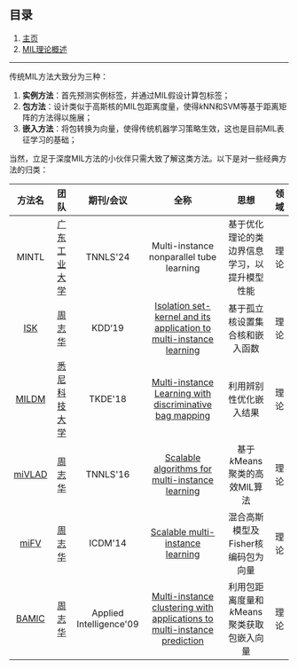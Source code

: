 ## 目录
1. [主页](README.md)
2. [MIL理论概述](Traditional.md)

---

传统MIL方法大致分为三种：
1. **实例方法**：首先预测实例标签，并通过MIL假设计算包标签；
2. **包方法**：设计类似于高斯核的MIL包距离度量，使得$k$NN和SVM等基于距离矩阵的方法得以施展；
3. **嵌入方法**：将包转换为向量，使得传统机器学习策略生效，这也是目前MIL表征学习的基础；

当然，立足于深度MIL方法的小伙伴只需大致了解这类方法。以下是对一些经典方法的归类：


|方法名|                                         团队                                         |期刊/会议|全称|思想|领域|
|:--------------------:|:----------------------------------------------------------------------------------:|:---:|:---:|:---:|:---:|
|MINTL|  [广东工业大学](https://scholar.google.com/citations?user=ZF3gp9wAAAAJ&hl=zh-CN&oi=sra)  |TNNLS'24|Multi-instance nonparallel tube learning|基于优化理论的类边界信息学习，以提升模型性能|理论
|[ISK](https://inkiyinji.blog.csdn.net/article/details/112124291)|                     [周志华](http://129.211.169.156/publication)                      |KDD‘19|[Isolation set-kernel and its application to multi-instance learning](https://inkiyinji.blog.csdn.net/article/details/105624719)|基于孤立核设置集合核和嵌入函数|理论
|[MILDM](https://github.com/InkiInki/MILDM-MNIST)|  [悉尼科技大学](https://scholar.google.com/citations?user=kbnFw94AAAAJ&hl=zh-CN&oi=sra)  |TKDE'18|[Multi-instance Learning with discriminative bag mapping](https://inkiyinji.blog.csdn.net/article/details/108139662)|利用辨别性优化嵌入结果|理论
|[miVLAD](http://www.lamda.nju.edu.cn/code_SMIL.ashx)|                     [周志华](http://129.211.169.156/publication)                      |TNNLS'16|[Scalable algorithms for multi-instance learning](https://inkiyinji.blog.csdn.net/article/details/106600849)|基于$k$Means聚类的高效MIL算法|理论
|[miFV](http://www.lamda.nju.edu.cn/code_SMIL.ashx)|                     [周志华](http://129.211.169.156/publication)                      |ICDM'14|[Scalable multi-instance learning](https://inkiyinji.blog.csdn.net//article/details/106419932)|混合高斯模型及Fisher核编码包为向量|理论
|[BAMIC](https://github.com/InkiInki/BAMIC-MNIST)|                     [周志华](http://129.211.169.156/publication)                      |Applied Intelligence'09|[Multi-instance clustering with applications to multi-instance prediction](https://blog.csdn.net/Knight_ZJY/article/details/127075256)|利用包距离度量和$k$Means聚类获取包嵌入向量|理论